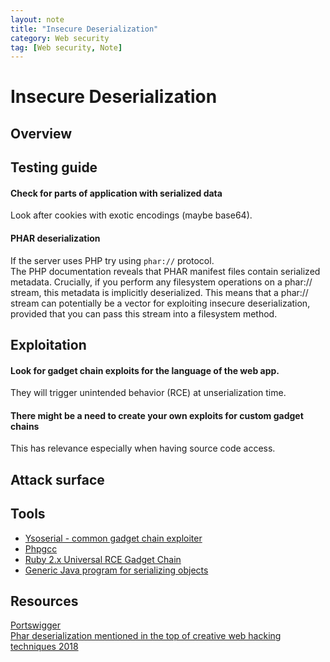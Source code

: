 ```yaml
---
layout: note
title: "Insecure Deserialization"
category: Web security
tag: [Web security, Note]
---
```


# Insecure Deserialization

## Overview

## Testing guide

#### Check for parts of application with serialized data
Look after cookies with exotic encodings (maybe base64).

#### PHAR deserialization
If the server uses PHP try using `phar://` protocol.  
The PHP documentation reveals that PHAR manifest files contain serialized metadata. Crucially, if you perform any filesystem operations on a phar:// stream, this metadata is implicitly deserialized. This means that a phar:// stream can potentially be a vector for exploiting insecure deserialization, provided that you can pass this stream into a filesystem method.

## Exploitation

#### Look for gadget chain exploits for the language of the web app.
They will trigger unintended behavior (RCE) at unserialization time.

#### There might be a need to create your own exploits for custom gadget chains
This has relevance especially when having source code access.

## Attack surface

## Tools

- [Ysoserial - common gadget chain exploiter](https://github.com/frohoff/ysoserial)  
- [Phpgcc](https://github.com/ambionics/phpggc)  
- [Ruby 2.x Universal RCE Gadget Chain](https://www.elttam.com/blog/ruby-deserialization/)  
- [Generic Java program for serializing objects](https://github.com/PortSwigger/serialization-examples/tree/master/java/generic)

## Resources

[Portswigger](https://portswigger.net/web-security/deserialization/exploiting)  
[Phar deserialization mentioned in the top of creative web hacking techniques 2018](https://portswigger.net/research/top-10-web-hacking-techniques-of-2018#6)

